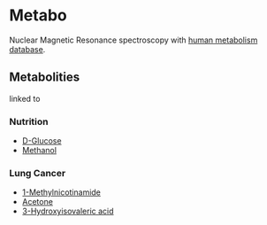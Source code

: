 # Metabo

Nuclear Magnetic Resonance spectroscopy with [human metabolism database][HMDB].

## Metabolities

linked to

### Nutrition

* [D-Glucose](http://www.hmdb.ca/metabolites/HMDB00122)
* [Methanol](http://www.hmdb.ca/metabolites/HMDB01875)

### Lung Cancer

* [1-Methylnicotinamide](http://www.hmdb.ca/metabolites/HMDB00699)
* [Acetone](http://www.hmdb.ca/metabolites/HMDB01659)
* [3-Hydroxyisovaleric acid](http://www.hmdb.ca/metabolites/HMDB00754)

[HMDB]: http://www.hmdb.ca
